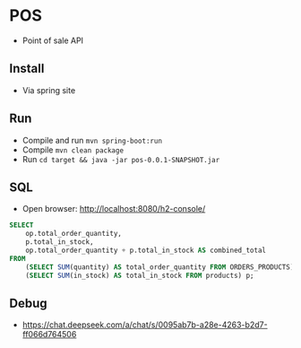 # POS

- Point of sale API

## Install

- Via spring site

## Run

- Compile and run `mvn spring-boot:run`
- Compile `mvn clean package`
- Run `cd target && java -jar pos-0.0.1-SNAPSHOT.jar`

## SQL

- Open browser: <http://localhost:8080/h2-console/>

```SQL
SELECT 
    op.total_order_quantity, 
    p.total_in_stock,
    op.total_order_quantity + p.total_in_stock AS combined_total
FROM 
    (SELECT SUM(quantity) AS total_order_quantity FROM ORDERS_PRODUCTS) op,
    (SELECT SUM(in_stock) AS total_in_stock FROM products) p;
```
## Debug

- <https://chat.deepseek.com/a/chat/s/0095ab7b-a28e-4263-b2d7-ff066d764506>